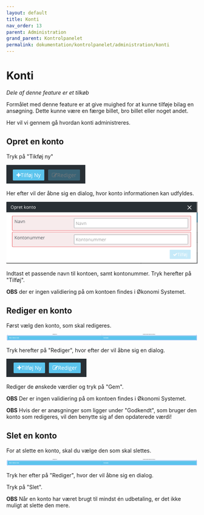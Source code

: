 ```yaml
---
layout: default
title: Konti
nav_order: 13
parent: Administration
grand_parent: Kontrolpanelet
permalink: dokumentation/kontrolpanelet/administration/konti
---
```


# Konti

_Dele af denne feature er et tilkøb_

Formålet med denne feature er at give muighed for at kunne tilføje bilag en ansøgning. Dette kunne være en færge billet, bro billet eller noget andet.

Her vil vi gennem gå hvordan konti administreres.

## Opret en konto

Tryk på "Tikføj ny"

![Tilføj ny konto](/assets/documentation/accounts_create_actions.png)

Her efter vil der åbne sig en dialog, hvor konto informationen kan udfyldes.

![Tilføj ny konto dialog](/assets/documentation/accounts_create_dialog.png)

Indtast et passende navn til kontoen, samt kontonummer. Tryk herefter på "Tilføj".

**OBS** der er ingen validiering på om kontoen findes i Økonomi Systemet.

## Rediger en konto

Først vælg den konto, som skal redigeres.

![Rediger konto valgt](/assets/documentation/accounts_selected.png)

Tryk herefter på "Rediger", hvor efter der vil åbne sig en dialog.

![Rediger konto valgt actions](/assets/documentation/accounts_edit_actions.png)

Rediger de ønskede værdier og tryk på "Gem".

**OBS** Der er ingen validiering på om kontoen findes i Økonomi Systemet.

**OBS** Hvis der er anøsgninger som ligger under "Godkendt", som bruger den konto som redigeres, vil den benytte sig af den opdaterede værdi!

## Slet en konto

For at slette en konto, skal du vælge den som skal slettes.

![Slet konto valgt](/assets/documentation/accounts_selected.png)

Tryk her efter på "Rediger", hvor der vil åbne sig en dialog.

Tryk på "Slet".

**OBS** Når en konto har været brugt til mindst én udbetaling, er det ikke muligt at slette den mere.
